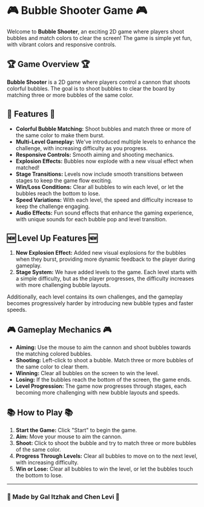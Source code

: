 # 🎮 Bubble Shooter Game 🎮

Welcome to **Bubble Shooter**, an exciting 2D game where players shoot bubbles and match colors to clear the screen! The game is simple yet fun, with vibrant colors and responsive controls.

## 🏆 Game Overview 🏆

**Bubble Shooter** is a 2D game where players control a cannon that shoots colorful bubbles. The goal is to shoot bubbles to clear the board by matching three or more bubbles of the same color.

## 🚀 Features 🚀

- **Colorful Bubble Matching:** Shoot bubbles and match three or more of the same color to make them burst.
- **Multi-Level Gameplay:** We've introduced multiple levels to enhance the challenge, with increasing difficulty as you progress.
- **Responsive Controls:** Smooth aiming and shooting mechanics.
- **Explosion Effects:** Bubbles now explode with a new visual effect when matched!
- **Stage Transitions:** Levels now include smooth transitions between stages to keep the game flow exciting.
- **Win/Loss Conditions:** Clear all bubbles to win each level, or let the bubbles reach the bottom to lose.
- **Speed Variations:** With each level, the speed and difficulty increase to keep the challenge engaging.
- **Audio Effects:** Fun sound effects that enhance the gaming experience, with unique sounds for each bubble pop and level transition.

## 🆕 Level Up Features 🆕

1. **New Explosion Effect:** Added new visual explosions for the bubbles when they burst, providing more dynamic feedback to the player during gameplay.
2. **Stage System:** We have added levels to the game. Each level starts with a simple difficulty, but as the player progresses, the difficulty increases with more challenging bubble layouts.

Additionally, each level contains its own challenges, and the gameplay becomes progressively harder by introducing new bubble types and faster speeds.

## 🎮 Gameplay Mechanics 🎮

- **Aiming:** Use the mouse to aim the cannon and shoot bubbles towards the matching colored bubbles.
- **Shooting:** Left-click to shoot a bubble. Match three or more bubbles of the same color to clear them.
- **Winning:** Clear all bubbles on the screen to win the level.
- **Losing:** If the bubbles reach the bottom of the screen, the game ends.
- **Level Progression:** The game now progresses through stages, each becoming more challenging with new bubble layouts and speeds.

## 📚 How to Play 📚

1. **Start the Game:** Click "Start" to begin the game.
2. **Aim:** Move your mouse to aim the cannon.
3. **Shoot:** Click to shoot the bubble and try to match three or more bubbles of the same color.
4. **Progress Through Levels:** Clear all bubbles to move on to the next level, with increasing difficulty.
5. **Win or Lose:** Clear all bubbles to win the level, or let the bubbles touch the bottom to lose.

---

### 🌟 Made by Gal Itzhak and Chen Levi 🌟
